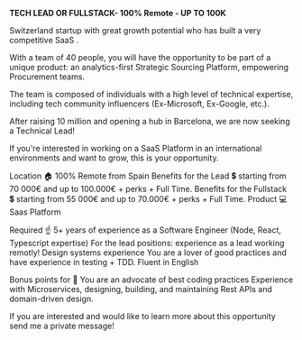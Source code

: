 
**TECH LEAD OR FULLSTACK- 100% Remote - UP TO 100K** 

Switzerland startup with great growth potential who has built a very competitive SaaS .

With a team of 40 people, you will have the opportunity to be part of a unique product: an analytics-first Strategic Sourcing Platform, empowering Procurement teams.

The team is composed of individuals with a high level of technical expertise, including tech community influencers (Ex-Microsoft, Ex-Google, etc.).

After raising 10 million and opening a hub in Barcelona, we are now seeking a Technical Lead!


If you're interested in working on a SaaS Platform in an international environments and want to grow, this is your opportunity.



Location 🏠 100% Remote from Spain
Benefits for the Lead 💲 starting from 70 000€ and up to 100.000€ + perks + Full Time.
Benefits for the Fullstack 💲 starting from 55 000€ and up to 70.000€ + perks + Full Time.
Product 💻 Saas Platform


Required ☝️
5+ years of experience as a Software Engineer (Node, React, Typescript expertise)
For the lead positions: experience as a lead working remotly!
Design systems experience 
You are a lover of good practices and have experience in testing + TDD.
Fluent in English


Bonus points for 👀
You are an advocate of best coding practices
Experience with Microservices, designing, building, and maintaining Rest APIs and domain-driven design.


If you are interested and would like to learn more about this opportunity send me a private message!
